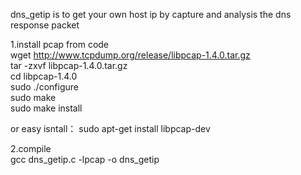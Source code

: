 dns_getip is to get your own host ip by capture and analysis the dns response packet   

1.install pcap from code   
wget http://www.tcpdump.org/release/libpcap-1.4.0.tar.gz   
tar -zxvf libpcap-1.4.0.tar.gz   
cd libpcap-1.4.0   
sudo ./configure   
sudo make   
sudo make install   

or easy isntall：
sudo apt-get install libpcap-dev
    
  
2.compile    
gcc dns_getip.c -lpcap -o dns_getip  
